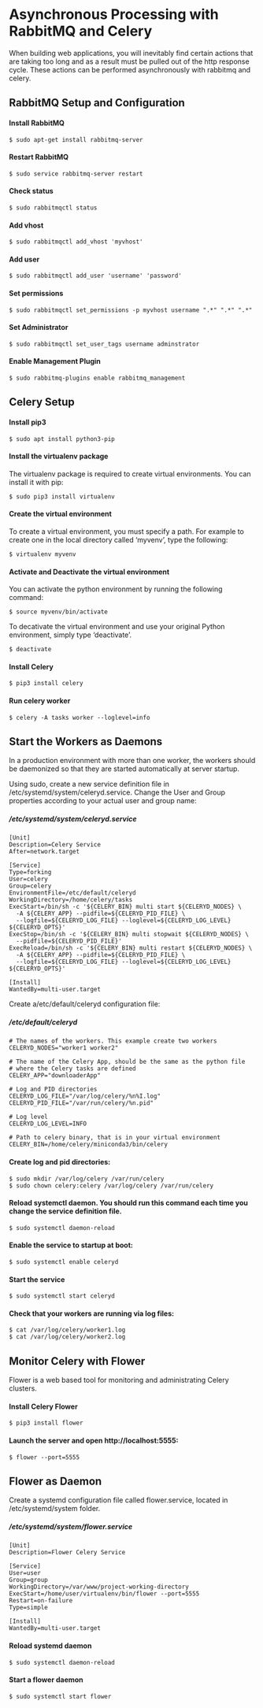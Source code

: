 # Asynchronous Processing with RabbitMQ and Celery

When building web applications, you will inevitably find certain actions that are taking too long and as a result must be pulled out of the http response cycle. These actions can be performed asynchronously with rabbitmq and celery.

## RabbitMQ Setup and Configuration

#### Install RabbitMQ
```
$ sudo apt-get install rabbitmq-server
```

#### Restart RabbitMQ
```
$ sudo service rabbitmq-server restart
```

#### Check status
```
$ sudo rabbitmqctl status
```

#### Add vhost
```
$ sudo rabbitmqctl add_vhost 'myvhost'
```

#### Add user
```
$ sudo rabbitmqctl add_user 'username' 'password'
```

#### Set permissions
```
$ sudo rabbitmqctl set_permissions -p myvhost username ".*" ".*" ".*"
```

#### Set Administrator
```
$ sudo rabbitmqctl set_user_tags username adminstrator
```
#### Enable Management Plugin
```
$ sudo rabbitmq-plugins enable rabbitmq_management
```


## Celery Setup

#### Install pip3
```
$ sudo apt install python3-pip
```

#### Install the virtualenv package
The virtualenv package is required to create virtual environments. You can install it with pip:
```
$ sudo pip3 install virtualenv
```

#### Create the virtual environment
To create a virtual environment, you must specify a path. For example to create one in the local directory called ‘myvenv’, type the following:
```
$ virtualenv myvenv
```
#### Activate and Deactivate the virtual environment
You can activate the python environment by running the following command:
```
$ source myvenv/bin/activate
```

To decativate the virtual environment and use your original Python environment, simply type ‘deactivate’.
```
$ deactivate
```

#### Install Celery
```
$ pip3 install celery
```

#### Run celery worker
```
$ celery -A tasks worker --loglevel=info
```

## Start the Workers as Daemons
In a production environment with more than one worker, the workers should be daemonized so that they are started automatically at server startup.

Using sudo, create a new service definition file in /etc/systemd/system/celeryd.service. Change the User and Group properties according to your actual user and group name:

##### /etc/systemd/system/celeryd.service
```
[Unit]
Description=Celery Service
After=network.target

[Service]
Type=forking
User=celery
Group=celery
EnvironmentFile=/etc/default/celeryd
WorkingDirectory=/home/celery/tasks
ExecStart=/bin/sh -c '${CELERY_BIN} multi start ${CELERYD_NODES} \
  -A ${CELERY_APP} --pidfile=${CELERYD_PID_FILE} \
  --logfile=${CELERYD_LOG_FILE} --loglevel=${CELERYD_LOG_LEVEL} ${CELERYD_OPTS}'
ExecStop=/bin/sh -c '${CELERY_BIN} multi stopwait ${CELERYD_NODES} \
  --pidfile=${CELERYD_PID_FILE}'
ExecReload=/bin/sh -c '${CELERY_BIN} multi restart ${CELERYD_NODES} \
  -A ${CELERY_APP} --pidfile=${CELERYD_PID_FILE} \
  --logfile=${CELERYD_LOG_FILE} --loglevel=${CELERYD_LOG_LEVEL} ${CELERYD_OPTS}'

[Install]
WantedBy=multi-user.target
```

Create a/etc/default/celeryd configuration file:

##### /etc/default/celeryd
```
# The names of the workers. This example create two workers
CELERYD_NODES="worker1 worker2"

# The name of the Celery App, should be the same as the python file
# where the Celery tasks are defined
CELERY_APP="downloaderApp"

# Log and PID directories
CELERYD_LOG_FILE="/var/log/celery/%n%I.log"
CELERYD_PID_FILE="/var/run/celery/%n.pid"

# Log level
CELERYD_LOG_LEVEL=INFO

# Path to celery binary, that is in your virtual environment
CELERY_BIN=/home/celery/miniconda3/bin/celery
```

#### Create log and pid directories:
```
$ sudo mkdir /var/log/celery /var/run/celery
$ sudo chown celery:celery /var/log/celery /var/run/celery
```

#### Reload systemctl daemon. You should run this command each time you change the service definition file.
```
$ sudo systemctl daemon-reload
```

#### Enable the service to startup at boot:
```
$ sudo systemctl enable celeryd
```

#### Start the service
```
$ sudo systemctl start celeryd
```

#### Check that your workers are running via log files:
```
$ cat /var/log/celery/worker1.log
$ cat /var/log/celery/worker2.log
```

## Monitor Celery with Flower

Flower is a web based tool for monitoring and administrating Celery clusters.

#### Install Celery Flower

```
$ pip3 install flower
```

#### Launch the server and open http://localhost:5555:
```
$ flower --port=5555
```
## Flower as Daemon

Create a systemd configuration file called flower.service, located in /etc/systemd/system folder.

##### /etc/systemd/system/flower.service
```
[Unit]
Description=Flower Celery Service

[Service]
User=user
Group=group
WorkingDirectory=/var/www/project-working-directory
ExecStart=/home/user/virtualenv/bin/flower --port=5555
Restart=on-failure
Type=simple

[Install]
WantedBy=multi-user.target
```

#### Reload systemd daemon 
```
$ sudo systemctl daemon-reload
```

#### Start a flower daemon
```
$ sudo systemctl start flower
```